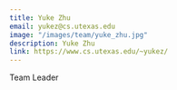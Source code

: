 ```yaml
---
title: Yuke Zhu
email: yukez@cs.utexas.edu
image: "/images/team/yuke_zhu.jpg"
description: Yuke Zhu
link: https://www.cs.utexas.edu/~yukez/
---
```

Team Leader

